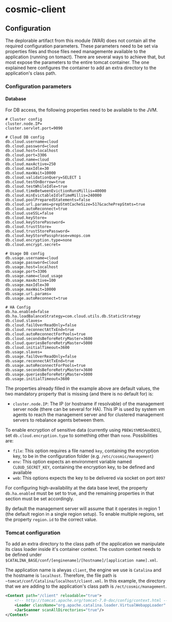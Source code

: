 # cosmic-client


## Configuration

The deplorable artifact from this module (WAR) does not contain all the required configuration parameters.
These parameters need to be set via properties files and those files need managemente available to the application (running on tomact).
There are several ways to achieve that, but most expose the parameters to the entire tomcat container.
The one explained here configures the container to add an extra directory to the application's class path.

### Configuration parameters

#### Database

For DB access, the following properties need to be available to the JVM.
```properties
# Cluster config
cluster.node.IP=
cluster.servlet.port=9090

# Cloud DB config
db.cloud.username=cloud
db.cloud.password=cloud
db.cloud.host=localhost
db.cloud.port=3306
db.cloud.name=cloud
db.cloud.maxActive=250
db.cloud.maxIdle=30
db.cloud.maxWait=10000
db.cloud.validationQuery=SELECT 1
db.cloud.testOnBorrow=true
db.cloud.testWhileIdle=true
db.cloud.timeBetweenEvictionRunsMillis=40000
db.cloud.minEvictableIdleTimeMillis=240000
db.cloud.poolPreparedStatements=false
db.cloud.url.params=prepStmtCacheSize=517&cachePrepStmts=true
db.cloud.autoReconnect=true
db.cloud.useSSL=false
db.cloud.keyStore=
db.cloud.keyStorePassword=
db.cloud.trustStore=
db.cloud.trustStorePassword=
db.cloud.keyStorePassphrase=vmops.com
db.cloud.encryption.type=none
db.cloud.encrypt.secret=

# Usage DB config
db.usage.username=cloud
db.usage.password=cloud
db.usage.host=localhost
db.usage.port=3306
db.usage.name=cloud_usage
db.usage.maxActive=100
db.usage.maxIdle=30
db.usage.maxWait=10000
db.usage.url.params=
db.usage.autoReconnect=true

# HA Config
db.ha.enabled=false
db.ha.loadBalanceStrategy=com.cloud.utils.db.StaticStrategy
db.cloud.slaves=
db.cloud.failOverReadOnly=false
db.cloud.reconnectAtTxEnd=true
db.cloud.autoReconnectForPools=true
db.cloud.secondsBeforeRetryMaster=3600
db.cloud.queriesBeforeRetryMaster=5000
db.cloud.initialTimeout=3600
db.usage.slaves=
db.usage.failOverReadOnly=false
db.usage.reconnectAtTxEnd=true
db.usage.autoReconnectForPools=true
db.usage.secondsBeforeRetryMaster=3600
db.usage.queriesBeforeRetryMaster=5000
db.usage.initialTimeout=3600
```

The properties already filled in the example above are default values, the two mandatory property that is missing (and there is no default for) is:
* `cluster.node.IP`:
The IP (or hostname if resolvable) of the management server node (there can be several for HA). This IP is used by system vm agents to reach the management server and for clustered management servers to rebalance agents between them.
 
To enable encryption of sensitive data (currently using `PBEWithMD5AndDES`), set `db.cloud.encryption.type` to something other than `none`. 
Possibilities are:
* `file`: This option requires a file named `key`, containing the encryption key, to be in the configuration folder (e.g. `/etc/cosmic/management`)
* `env`: This option expects an environment variable named `CLOUD_SECRET_KEY`, containing the encryption key, to be defined and available
* `web`: This options expects the key to be delivered via socket on port `8097`

For configuring high-availability at the data base level, the property `db.ha.enabled` must be set to true, and the remaining properties in that section must be set accordingly.

By default the management server will assume that it operates in region 1 (the default region in a single region setup).
To enable multiple regions, set the property `region.id` to the correct value.

### Tomcat configuration

To add an extra directory to the class path of the application we manipulate its class loader inside it's container context.
The custom context needs to be defined under `$CATALINA_BASE/conf/[enginename]/[hostname]/[application name].xml`.

The application name is alwyas `client`, the engine we use is `Catalina` and the hostname is `localhost`.
Therefore, the file path is `~tomcat/conf/Catalina/localhost/client.xml`.
In this example, the directory that we are adding to the application's class path is `/ect/cosmic/management`.

```xml
<Context path="/client" reloadable="true">
    <!-- http://tomcat.apache.org/tomcat-7.0-doc/config/context.html -->
    <Loader className="org.apache.catalina.loader.VirtualWebappLoader" virtualClasspath="/etc/cosmic/management"/>
    <JarScanner scanAllDirectories="true"/>
</Context>
```
